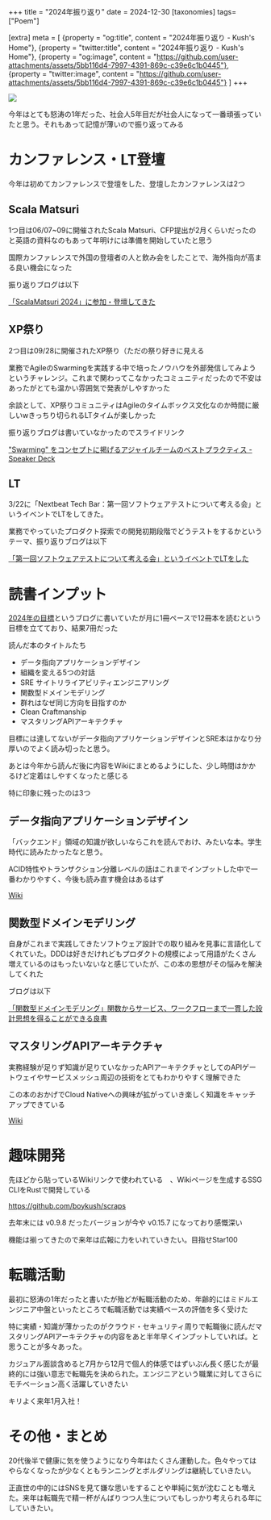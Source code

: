 +++
title = "2024年振り返り"
date = 2024-12-30
[taxonomies]
tags=["Poem"]

[extra]
meta = [
  {property = "og:title", content = "2024年振り返り - Kush's Home"},
  {property = "twitter:title", content = "2024年振り返り - Kush's Home"},
  {property = "og:image", content = "https://github.com/user-attachments/assets/5bb116d4-7997-4391-869c-c39e6c1b0445"},
  {property = "twitter:image", content = "https://github.com/user-attachments/assets/5bb116d4-7997-4391-869c-c39e6c1b0445"}
]
+++

![](https://github.com/user-attachments/assets/5bb116d4-7997-4391-869c-c39e6c1b0445)


今年はとても怒涛の1年だった、社会人5年目だが社会人になって一番頑張っていたと思う。それもあって記憶が薄いので振り返ってみる

# カンファレンス・LT登壇
今年は初めてカンファレンスで登壇をした、登壇したカンファレンスは2つ

## Scala Matsuri
1つ目は06/07~09に開催されたScala Matsuri、CFP提出が2月くらいだったのと英語の資料なのもあって年明けには準備を開始していたと思う

国際カンファレンスで外国の登壇者の人と飲み会をしたことで、海外指向が高まる良い機会になった

振り返りブログは以下

[「ScalaMatsuri 2024」に参加・登壇してきた](https://boykush.github.io/diaries/participation-in-a-scala-matsuri-2024/)

## XP祭り
2つ目は09/28に開催されたXP祭り（ただの祭り好きに見える

業務でAgileのSwarmingを実践する中で培ったノウハウを外部発信してみようというチャレンジ。これまで関わってこなかったコミュニティだったので不安はあったがとても温かい雰囲気で発表がしやすかった

余談として、XP祭りコミュニティはAgileのタイムボックス文化なのか時間に厳しいwきっちり切られるLTタイムが楽しかった

振り返りブログは書いていなかったのでスライドリンク

["Swarming" をコンセプトに掲げるアジャイルチームのベストプラクティス - Speaker Deck](https://speakerdeck.com/boykush/best-practices-for-swarming-agile-team)

## LT
3/22に「Nextbeat Tech Bar：第一回ソフトウェアテストについて考える会」というイベントでLTをしてきた。

業務でやっていたプロダクト探索での開発初期段階でどうテストをするかというテーマ、振り返りブログは以下

[「第一回ソフトウェアテストについて考える会」というイベントでLTをした](https://boykush.github.io/diaries/lightning-talk-in-nextbeat-techbar/)

# 読書インプット
[2024年の目標](https://boykush.github.io/diaries/goals-2024/)というブログに書いていたが月に1冊ペースで12冊本を読むという目標を立てており、結果7冊だった

読んだ本のタイトルたち
- データ指向アプリケーションデザイン
- 組織を変える5つの対話
- SRE サイトリライアビリティエンジニアリング
- 関数型ドメインモデリング
- 群れはなぜ同じ方向を目指すのか
- Clean Craftmanship
- マスタリングAPIアーキテクチャ

目標には達してないがデータ指向アプリケーションデザインとSRE本はかなり分厚いのでよく読み切ったと思う。

あとは今年から読んだ後に内容をWikiにまとめるようにした、少し時間はかかるけど定着はしやすくなったと感じる

特に印象に残ったのは3つ

## データ指向アプリケーションデザイン
「バックエンド」領域の知識が欲しいならこれを読んでおけ、みたいな本。学生時代に読みたかったなと思う。

ACID特性やトランザクション分離レベルの話はこれまでインプットした中で一番わかりやすく、今後も読み直す機会はあるはず

[Wiki](https://boykush.github.io/wiki/scraps/%E3%83%87%E3%83%BC%E3%82%BF%E6%8C%87%E5%90%91%E3%82%A2%E3%83%97%E3%83%AA%E3%82%B1%E3%83%BC%E3%82%B7%E3%83%A7%E3%83%B3%E3%83%87%E3%82%B6%E3%82%A4%E3%83%B3.html)

## 関数型ドメインモデリング
自身がこれまで実践してきたソフトウェア設計での取り組みを見事に言語化してくれていた。DDDは好きだけれどもプロダクトの規模によって用語がたくさん増えているのはもったいないなと感じていたが、この本の思想がその悩みを解決してくれた

ブログは以下

[「関数型ドメインモデリング」関数からサービス、ワークフローまで一貫した設計思想を得ることができる良書](https://boykush.github.io/diaries/read-domain-modeling-made-functional/)

## マスタリングAPIアーキテクチャ
実務経験が足りず知識が足りていなかったAPIアーキテクチャとしてのAPIゲートウェイやサービスメッシュ周辺の技術をとてもわかりやすく理解できた

この本のおかげでCloud Nativeへの興味が拡がっていき楽しく知識をキャッチアップできている

[Wiki](https://boykush.github.io/wiki/scraps/api-architecture.html)

# 趣味開発
先ほどから貼っているWikiリンクで使われている　、Wikiページを生成するSSG CLIをRustで開発している

<https://github.com/boykush/scraps>

去年末には v0.9.8 だったバージョンが今や v0.15.7 になっており感慨深い

機能は揃ってきたので来年は広報に力をいれていきたい。目指せStar100

# 転職活動
最初に怒涛の1年だったと書いたが殆どが転職活動のため、年齢的にはミドルエンジニア中盤といったところで転職活動では実績ベースの評価を多く受けた

特に実績・知識が薄かったのがクラウド・セキュリティ周りで転職後に読んだマスタリングAPIアーキテクチャの内容をあと半年早くインプットしていれば。と思うことが多々あった。
 
カジュアル面談含めると7月から12月で個人的体感ではずいぶん長く感じたが最終的には強い意志で転職先を決められた。エンジニアという職業に対してさらにモチベーション高く活躍していきたい

キリよく来年1月入社！

# その他・まとめ
20代後半で健康に気を使うようになり今年はたくさん運動した。色々やってはやらなくなったが少なくともランニングとボルダリングは継続していきたい。

正直世の中的にはSNSを見て嫌な思いをすることや単純に気が沈むことも増えた。来年は転職先で精一杯がんばりつつ人生についてもしっかり考えられる年にしていきたい。

